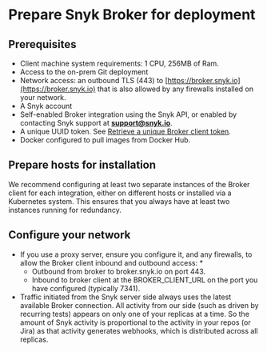 # Prepare Snyk Broker for deployment

## Prerequisites

* Client machine system requirements: 1 CPU, 256MB of Ram.
* Access to the on-prem Git deployment 
* Network access: an outbound TLS (443) to [https://broker.snyk.io](https://broker.snyk.io) that is also allowed by any firewalls installed on your network.
* A Snyk account 
* Self-enabled Broker integration using the Snyk API, or enabled by contacting Snyk support at **support@snyk.io**. 
* A unique UUID token. See [Retrieve a unique Broker client token](https://docs.snyk.io/integrations/snyk-broker/retrieve-a-unique-broker-client-token).
* Docker configured to pull images from Docker Hub.

## Prepare hosts for installation

We recommend configuring at least two separate instances of the Broker client for each integration, either on different hosts or installed via a Kubernetes system. This ensures that you always have at least two instances running for redundancy.

## Configure your network

* If you use a proxy server, ensure you configure it, and any firewalls, to allow the Broker client inbound and outbound access:
  *
    * Outbound from broker to broker.snyk.io on port 443.
    * Inbound to broker client at the BROKER_CLIENT_URL on the port you have configured (typically 7341).
* Traffic initiated from the Snyk server side always uses the latest available Broker connection. All activity from our side (such as driven by recurring tests) appears on only one of your replicas at a time. So the amount of Snyk activity is proportional to the activity in your repos (or Jira) as that activity generates webhooks, which is distributed across all replicas.  
